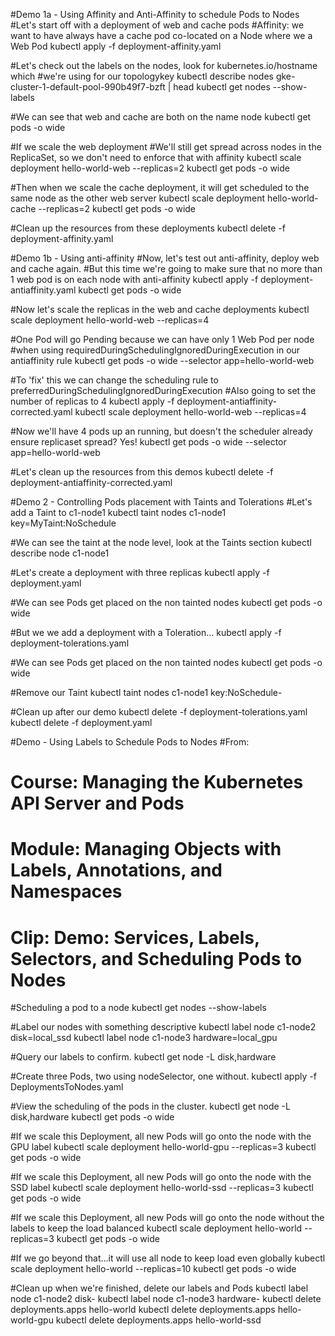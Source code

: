 #Demo 1a - Using Affinity and Anti-Affinity to schedule Pods to Nodes
#Let's start off with a deployment of web and cache pods
#Affinity: we want to have always have a cache pod co-located on a Node where we a Web Pod
kubectl apply -f deployment-affinity.yaml


#Let's check out the labels on the nodes, look for kubernetes.io/hostname which
#we're using for our topologykey
kubectl describe nodes gke-cluster-1-default-pool-990b49f7-bzft | head
kubectl get nodes --show-labels


#We can see that web and cache are both on the name node
kubectl get pods -o wide 


#If we scale the web deployment
#We'll still get spread across nodes in the ReplicaSet, so we don't need to enforce that with affinity
kubectl scale deployment hello-world-web --replicas=2
kubectl get pods -o wide 


#Then when we scale the cache deployment, it will get scheduled to the same node as the other web server
kubectl scale deployment hello-world-cache --replicas=2
kubectl get pods -o wide 


#Clean up the resources from these deployments
kubectl delete -f deployment-affinity.yaml




#Demo 1b - Using anti-affinity 
#Now, let's test out anti-affinity, deploy web and cache again. 
#But this time we're going to make sure that no more than 1 web pod is on each node with anti-affinity
kubectl apply -f deployment-antiaffinity.yaml
kubectl get pods -o wide


#Now let's scale the replicas in the web and cache deployments
kubectl scale deployment hello-world-web --replicas=4


#One Pod will go Pending because we can have only 1 Web Pod per node 
#when using requiredDuringSchedulingIgnoredDuringExecution in our antiaffinity rule
kubectl get pods -o wide --selector app=hello-world-web


#To 'fix' this we can change the scheduling rule to preferredDuringSchedulingIgnoredDuringExecution
#Also going to set the number of replicas to 4
kubectl apply -f deployment-antiaffinity-corrected.yaml
kubectl scale deployment hello-world-web --replicas=4


#Now we'll have 4 pods up an running, but doesn't the scheduler already ensure replicaset spread? Yes!
kubectl get pods -o wide --selector app=hello-world-web


#Let's clean up the resources from this demos
kubectl delete -f deployment-antiaffinity-corrected.yaml




#Demo 2 - Controlling Pods placement with Taints and Tolerations
#Let's add a Taint to c1-node1
kubectl taint nodes c1-node1 key=MyTaint:NoSchedule


#We can see the taint at the node level, look at the Taints section
kubectl describe node c1-node1


#Let's create a deployment with three replicas
kubectl apply -f deployment.yaml


#We can see Pods get placed on the non tainted nodes
kubectl get pods -o wide


#But we we add a deployment with a Toleration...
kubectl apply -f deployment-tolerations.yaml


#We can see Pods get placed on the non tainted nodes
kubectl get pods -o wide


#Remove our Taint
kubectl taint nodes c1-node1 key:NoSchedule-


#Clean up after our demo
kubectl delete -f deployment-tolerations.yaml
kubectl delete -f deployment.yaml




#Demo - Using Labels to Schedule Pods to Nodes
#From: 
# Course: Managing the Kubernetes API Server and Pods
# Module: Managing Objects with Labels, Annotations, and Namespaces
# Clip:   Demo: Services, Labels, Selectors, and Scheduling Pods to Nodes


#Scheduling a pod to a node
kubectl get nodes --show-labels 


#Label our nodes with something descriptive
kubectl label node c1-node2 disk=local_ssd
kubectl label node c1-node3 hardware=local_gpu


#Query our labels to confirm.
kubectl get node -L disk,hardware


#Create three Pods, two using nodeSelector, one without.
kubectl apply -f DeploymentsToNodes.yaml


#View the scheduling of the pods in the cluster.
kubectl get node -L disk,hardware
kubectl get pods -o wide


#If we scale this Deployment, all new Pods will go onto the node with the GPU label
kubectl scale deployment hello-world-gpu --replicas=3 
kubectl get pods -o wide 


#If we scale this Deployment, all new Pods will go onto the node with the SSD label
kubectl scale deployment hello-world-ssd --replicas=3 
kubectl get pods -o wide 


#If we scale this Deployment, all new Pods will go onto the node without the labels to keep the load balanced
kubectl scale deployment hello-world --replicas=3
kubectl get pods -o wide 


#If we go beyond that...it will use all node to keep load even globally
kubectl scale deployment hello-world --replicas=10
kubectl get pods -o wide 


#Clean up when we're finished, delete our labels and Pods
kubectl label node c1-node2 disk-
kubectl label node c1-node3 hardware-
kubectl delete deployments.apps hello-world
kubectl delete deployments.apps hello-world-gpu
kubectl delete deployments.apps hello-world-ssd